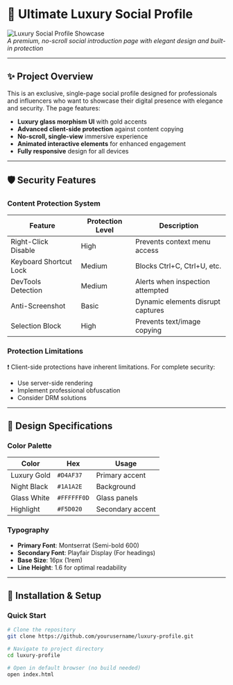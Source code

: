 # 💎 Ultimate Luxury Social Profile

![Luxury Social Profile Showcase](https://i.imgur.com/Jf5qP9E.png)  
*A premium, no-scroll social introduction page with elegant design and built-in protection*

---

## ✨ Project Overview

This is an exclusive, single-page social profile designed for professionals and influencers who want to showcase their digital presence with elegance and security. The page features:

- **Luxury glass morphism UI** with gold accents
- **Advanced client-side protection** against content copying
- **No-scroll, single-view** immersive experience
- **Animated interactive elements** for enhanced engagement
- **Fully responsive** design for all devices

---

## 🛡️ Security Features

### Content Protection System

| Feature                | Protection Level | Description                          |
|------------------------|------------------|--------------------------------------|
| Right-Click Disable    | High             | Prevents context menu access         |
| Keyboard Shortcut Lock | Medium           | Blocks Ctrl+C, Ctrl+U, etc.         |
| DevTools Detection     | Medium           | Alerts when inspection attempted     |
| Anti-Screenshot        | Basic            | Dynamic elements disrupt captures    |
| Selection Block        | High             | Prevents text/image copying          |

### Protection Limitations
❗ Client-side protections have inherent limitations. For complete security:
- Use server-side rendering
- Implement professional obfuscation
- Consider DRM solutions

---

## 🎨 Design Specifications

### Color Palette
| Color          | Hex       | Usage                |
|----------------|-----------|----------------------|
| Luxury Gold    | `#D4AF37` | Primary accent       |
| Night Black    | `#1A1A2E` | Background           |
| Glass White    | `#FFFFFF0D`| Glass panels         |
| Highlight      | `#F5D020` | Secondary accent     |

### Typography
- **Primary Font**: Montserrat (Semi-bold 600)
- **Secondary Font**: Playfair Display (For headings)
- **Base Size**: 16px (1rem)
- **Line Height**: 1.6 for optimal readability

---

## 🚀 Installation & Setup

### Quick Start
```bash
# Clone the repository
git clone https://github.com/yourusername/luxury-profile.git

# Navigate to project directory
cd luxury-profile

# Open in default browser (no build needed)
open index.html

